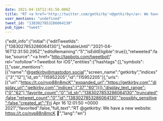 ```yaml
---
date: 2021-04-16T12:01:50.000Z
title: "RT <a href='http://twitter.com/getkirby'>@getkirby</a>: We have a new website: https://t.co/nvp88n8mcK 🎉″"
user_mentions: "undefined"
tweet_id: "1383027853286064130"
pub_type: "tweet"
---
```

{"edit_info":{"initial":{"editTweetIds":["1383027853286064130"],"editableUntil":"2021-04-16T12:31:50.295Z","editsRemaining":"5","isEditEligible":true}},"retweeted":false,"source":"<a href=\"http://tapbots.com/tweetbot\" rel=\"nofollow\">Tweetbot for iΟS</a>","entities":{"hashtags":[],"symbols":[],"user_mentions":[{"name":"@getkirby@mastodon.social","screen_name":"getkirby","indices":["3","12"],"id_str":"115952205","id":"115952205"}],"urls":[{"url":"https://t.co/nvp88n8mcK","expanded_url":"https://getkirby.com","display_url":"getkirby.com","indices":["37","60"]}]},"display_text_range":["0","62"],"favorite_count":"0","id_str":"1383027853286064130","truncated":false,"retweet_count":"0","id":"1383027853286064130","possibly_sensitive":false,"created_at":"Fri Apr 16 12:01:50 +0000 2021","favorited":false,"full_text":"RT @getkirby: We have a new website: https://t.co/nvp88n8mcK 🎉","lang":"en"}

